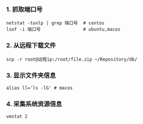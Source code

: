 ### 1. 抓取端口号
```shell
netstat -tunlp | grep 端口号  # centos
lsof -i 端口号                # ubuntu,macos
```

### 2. 从远程下载文件
```shell
scp -r root@远程ip:/root/file.zip ~/Repository/db/
```

### 3. 显示文件夹信息
```shell
alias ll='ls -lG' # macos
```

### 4. 采集系统资源信息
```shell
vmstat 2
```
